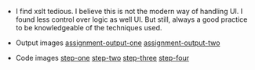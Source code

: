 - I find xslt tedious. I believe this is not the modern way of handling UI. I found less control over logic as well UI. But still, always a good practice to be knowledgeable of the techniques used.

- Output images
[assignment-output-one](./assignment-one.png)
[assignment-output-two](./assignment-two.png)

- Code images
[step-one](./step-one.png)
[step-two](./step-two.png)
[step-three](./step-three.png)
[step-four](./step-four.png)